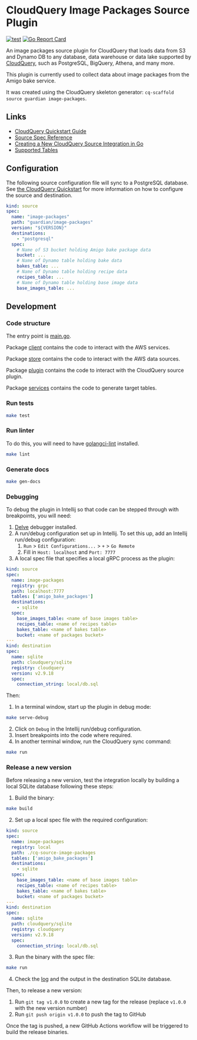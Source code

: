 # CloudQuery Image Packages Source Plugin

[![test](https://github.com/guardian/cq-source-image-packages/actions/workflows/test.yaml/badge.svg)](https://github.com/guardian/cq-source-image-packages/actions/workflows/test.yaml)
[![Go Report Card](https://goreportcard.com/badge/github.com/guardian/cq-source-image-packages)](https://goreportcard.com/report/github.com/guardian/cq-source-image-packages)

An image packages source plugin for CloudQuery that loads data from S3 and Dynamo DB to any database, data warehouse or data lake supported by [CloudQuery](https://www.cloudquery.io/), such as PostgreSQL, BigQuery, Athena, and many more.

This plugin is currently used to collect data about image packages from the Amigo bake service.

It was created using the CloudQuery skeleton generator: `cq-scaffold source guardian image-packages`.


## Links

 - [CloudQuery Quickstart Guide](https://www.cloudquery.io/docs/quickstart)
 - [Source Spec Reference](https://docs.cloudquery.io/docs/reference/source-spec)
 - [Creating a New CloudQuery Source Integration in Go](https://docs.cloudquery.io/docs/developers/creating-new-integration/go-source)
 - [Supported Tables](docs/tables/README.md)


## Configuration

The following source configuration file will sync to a PostgreSQL database. See [the CloudQuery Quickstart](https://www.cloudquery.io/docs/quickstart) for more information on how to configure the source and destination.

```yaml
kind: source
spec:
  name: "image-packages"
  path: "guardian/image-packages"
  version: "${VERSION}"
  destinations:
    - "postgresql"
  spec:
    # Name of S3 bucket holding Amigo bake package data
    bucket: ...
    # Name of Dynamo table holding bake data
    bakes_table: ...
    # Name of Dynamo table holding recipe data
    recipes_table: ...
    # Name of Dynamo table holding base image data
    base_images_table: ...
```

## Development

### Code structure

The entry point is [main.go](main.go).

Package [client](client) contains the code to interact with the AWS services.

Package [store](store) contains the code to interact with the AWS data sources.

Package [plugin](resources/plugin) contains the code to interact with the CloudQuery source plugin.

Package [services](resources/services) contains the code to generate target tables.


### Run tests

```bash
make test
```

### Run linter

To do this, you will need to have [golangci-lint](https://golangci-lint.run/usage/install/) installed.

```bash
make lint
```

### Generate docs

```bash
make gen-docs
```

### Debugging

To debug the plugin in Intellij so that code can be stepped through with breakpoints, you will need:
1. [Delve](https://github.com/go-delve/delve) debugger installed.
2. A run/debug configuration set up in Intellij.
To set this up, add an Intellij run/debug configuration:
    1. `Run` > `Edit Configurations...` > `+` > `Go Remote`
    2. Fill in `Host: localhost` and `Port: 7777`
3. A local spec file that specifies a local gRPC process as the plugin:
```yaml
kind: source
spec:
  name: image-packages
  registry: grpc
  path: localhost:7777
  tables: ['amigo_bake_packages']
  destinations:
    - sqlite
  spec:
    base_images_table: <name of base images table>
    recipes_table: <name of recipes table>
    bakes_table: <name of bakes table>
    bucket: <name of packages bucket>
---
kind: destination
spec:
  name: sqlite
  path: cloudquery/sqlite
  registry: cloudquery
  version: v2.9.18
  spec:
    connection_string: local/db.sql
```

Then:
1. In a terminal window, start up the plugin in debug mode:
```bash
make serve-debug
```
2. Click on `Debug` in the Intellij run/debug configuration.
3. Insert breakpoints into the code where required.
4. In another terminal window, run the CloudQuery sync command:
```bash
make run
```


### Release a new version

Before releasing a new version, test the integration locally by building a local SQLite database following these steps:
1. Build the binary:
```bash
make build
```
2. Set up a local spec file with the required configuration:
```yaml
kind: source
spec:
  name: image-packages
  registry: local
  path: ./cq-source-image-packages
  tables: ['amigo_bake_packages']
  destinations:
    - sqlite
  spec:
    base_images_table: <name of base images table>
    recipes_table: <name of recipes table>
    bakes_table: <name of bakes table>
    bucket: <name of packages bucket>
---
kind: destination
spec:
  name: sqlite
  path: cloudquery/sqlite
  registry: cloudquery
  version: v2.9.18
  spec:
    connection_string: local/db.sql
```
3. Run the binary with the spec file:
```bash
make run
```
4. Check the [log](cloudquery.log) and the output in the destination SQLite database.

Then, to release a new version:
1. Run `git tag v1.0.0` to create a new tag for the release (replace `v1.0.0` with the new version number)
2. Run `git push origin v1.0.0` to push the tag to GitHub  

Once the tag is pushed, a new GitHub Actions workflow will be triggered to build the release binaries.
